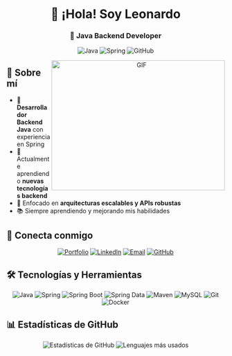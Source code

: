 <h1 align="center">👋 ¡Hola! Soy Leonardo</h1>
<h3 align="center">🚀 Java Backend Developer</h3>

<div align="center">
  
  ![Java](https://img.shields.io/badge/Java-ED8B00?style=for-the-badge&logo=java&logoColor=white)
  ![Spring](https://img.shields.io/badge/Spring-6DB33F?style=for-the-badge&logo=spring&logoColor=white)
  ![GitHub](https://img.shields.io/badge/GitHub-100000?style=for-the-badge&logo=github&logoColor=white)

</div>

<a target="_blank" align="center">
  <img align="right" height="300" width="400" alt="GIF" src="https://media.giphy.com/media/SWoSkN6DxTszqIKEqv/giphy.gif">
</a>

## 📌 Sobre mí

- 💼 **Desarrollador Backend Java** con experiencia en Spring
- 🌱 Actualmente aprendiendo **nuevas tecnologías backend**
- 🎯 Enfocado en **arquitecturas escalables y APIs robustas**
- 📚 Siempre aprendiendo y mejorando mis habilidades

## 🔗 Conecta conmigo

<div align="center">

[![Portfolio](https://img.shields.io/badge/Portfolio-%23000000.svg?style=for-the-badge&logo=react&logoColor=white)](https://alexander-arotinco-portfolio.onrender.com/)
[![LinkedIn](https://img.shields.io/badge/LinkedIn-%230077B5.svg?style=for-the-badge&logo=linkedin&logoColor=white)](https://www.linkedin.com/in/tu-perfil)
[![Email](https://img.shields.io/badge/Email-D14836?style=for-the-badge&logo=gmail&logoColor=white)](mailto:leonardoarcr@outlook.es)
[![GitHub](https://img.shields.io/badge/GitHub-100000?style=for-the-badge&logo=github&logoColor=white)](https://github.com/tu-usuario)

</div>

## 🛠️ Tecnologías y Herramientas

<div align="center">

![Java](https://img.shields.io/badge/Java-ED8B00?style=for-the-badge&logo=java&logoColor=white)
![Spring](https://img.shields.io/badge/Spring-6DB33F?style=for-the-badge&logo=spring&logoColor=white)
![Spring Boot](https://img.shields.io/badge/Spring_Boot-F2F4F9?style=for-the-badge&logo=spring-boot)
![Spring Data](https://img.shields.io/badge/Spring_Data-6DB33F?style=for-the-badge&logo=spring&logoColor=white)
![Maven](https://img.shields.io/badge/Maven-C71A36?style=for-the-badge&logo=apache-maven&logoColor=white)
![MySQL](https://img.shields.io/badge/MySQL-005C84?style=for-the-badge&logo=mysql&logoColor=white)
![Git](https://img.shields.io/badge/Git-F05033?style=for-the-badge&logo=git&logoColor=white)
![Docker](https://img.shields.io/badge/Docker-2CA5E0?style=for-the-badge&logo=docker&logoColor=white)

</div>

## 📊 Estadísticas de GitHub

<div align="center">
  
  ![Estadísticas de GitHub](https://github-readme-stats.vercel.app/api?username=leonardoac12&show_icons=true&theme=radical)
  ![Lenguajes más usados](https://github-readme-stats.vercel.app/api/top-langs/?username=leonardoac12&layout=compact&theme=radical)

</div>
